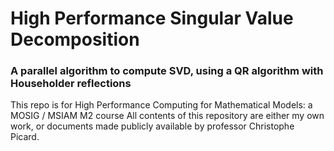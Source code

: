 # High Performance Singular Value Decomposition

### A parallel algorithm to compute SVD, using a QR algorithm with Householder reflections



This repo is for High Performance Computing for Mathematical Models: a MOSIG / MSIAM M2 course
All contents of this repository are either my own work, or documents made publicly available by professor Christophe Picard.
